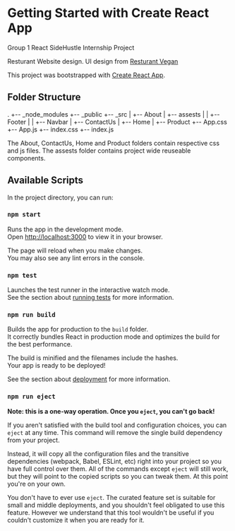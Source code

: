 # Getting Started with Create React App

Group 1 React SideHustle Internship Project

Resturant Website design. UI design from [Resturant Vegan](https://preview.themeforest.net/item/vegan-restaurant-elementor-template-kit/full_screen_preview/33347258?_ga=2.157005691.1397424490.1650538512-1433544215.1650538512)

This project was bootstrapped with [Create React App](https://github.com/facebook/create-react-app).

## Folder Structure

.
+-- _node_modules
+-- _public
+-- _src
|   +-- About
|   +-- assests
|   |   +-- Footer
|   |   +-- Navbar
|   +-- ContactUs
|   +-- Home
|   +-- Product
+-- App.css
+-- App.js
+-- index.css
+-- index.js

The About, ContactUs, Home and Product folders contain respective css and js files.
The assests folder contains project wide reuseable components.

## Available Scripts

In the project directory, you can run:

### `npm start`

Runs the app in the development mode.\
Open [http://localhost:3000](http://localhost:3000) to view it in your browser.

The page will reload when you make changes.\
You may also see any lint errors in the console.

### `npm test`

Launches the test runner in the interactive watch mode.\
See the section about [running tests](https://facebook.github.io/create-react-app/docs/running-tests) for more information.

### `npm run build`

Builds the app for production to the `build` folder.\
It correctly bundles React in production mode and optimizes the build for the best performance.

The build is minified and the filenames include the hashes.\
Your app is ready to be deployed!

See the section about [deployment](https://facebook.github.io/create-react-app/docs/deployment) for more information.

### `npm run eject`

**Note: this is a one-way operation. Once you `eject`, you can't go back!**

If you aren't satisfied with the build tool and configuration choices, you can `eject` at any time. This command will remove the single build dependency from your project.

Instead, it will copy all the configuration files and the transitive dependencies (webpack, Babel, ESLint, etc) right into your project so you have full control over them. All of the commands except `eject` will still work, but they will point to the copied scripts so you can tweak them. At this point you're on your own.

You don't have to ever use `eject`. The curated feature set is suitable for small and middle deployments, and you shouldn't feel obligated to use this feature. However we understand that this tool wouldn't be useful if you couldn't customize it when you are ready for it.